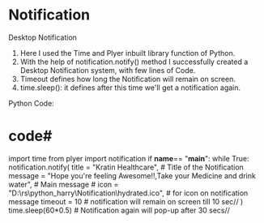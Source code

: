 # Notification
Desktop Notification 
1) Here I used the Time and Plyer inbuilt library function of Python.
2) With the help of notification.notify() method I successfully created a Desktop Notification system, with few lines of Code.
3) Timeout defines how long the Notification will remain on screen.
4) time.sleep(): it defines after this time we'll get a notification again.

Python Code:
# code#
import time
from plyer import notification
if __name__== "__main__":
    while True:
        notification.notify(
            title = "Kratin Healthcare",         # Title of the Notification
            message = "Hope you're feeling Awesome!!,Take your Medicine and drink water",          # Main message 
            # icon = "D:\rs\python_harry\Notification\hydrated.ico",      # for icon on notification message
            timeout = 10       # notification will remain on screen till 10 sec//
        )
        time.sleep(60*0.5)         # Notification again will pop-up after 30 secs//

